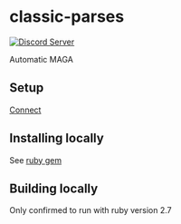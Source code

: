 # classic-parses

[![Discord Server](https://img.shields.io/discord/572880907682447380%20.svg?logo=discord&style=for-the-badge)](https://discord.gg/https://discord.gg/Y5eA3dW)

Automatic MAGA

## Setup

[Connect](https://discord.com/oauth2/authorize?client_id=774329490448449577&scope=bot&permissions=0)

## Installing locally

See [ruby gem](https://github.com/Kruhlmann/donny-t/packages/322179)

## Building locally

Only confirmed to run with ruby version 2.7
